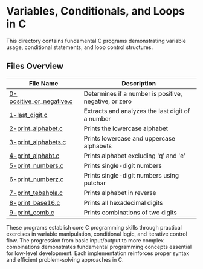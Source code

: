# Variables, Conditionals, and Loops in C

This directory contains fundamental C programs demonstrating variable usage, conditional statements, and loop control structures.

## Files Overview

| File Name | Description |
|-----------|-------------|
| [0-positive_or_negative.c](0-positive_or_negative.c) | Determines if a number is positive, negative, or zero |
| [1-last_digit.c](1-last_digit.c) | Extracts and analyzes the last digit of a number |
| [2-print_alphabet.c](2-print_alphabet.c) | Prints the lowercase alphabet |
| [3-print_alphabets.c](3-print_alphabets.c) | Prints lowercase and uppercase alphabets |
| [4-print_alphabt.c](4-print_alphabt.c) | Prints alphabet excluding 'q' and 'e' |
| [5-print_numbers.c](5-print_numbers.c) | Prints single-digit numbers |
| [6-print_numberz.c](6-print_numberz.c) | Prints single-digit numbers using putchar |
| [7-print_tebahpla.c](7-print_tebahpla.c) | Prints alphabet in reverse |
| [8-print_base16.c](8-print_base16.c) | Prints all hexadecimal digits |
| [9-print_comb.c](9-print_comb.c) | Prints combinations of two digits |

These programs establish core C programming skills through practical exercises in variable manipulation, conditional logic, and iterative control flow. The progression from basic input/output to more complex combinations demonstrates fundamental programming concepts essential for low-level development. Each implementation reinforces proper syntax and efficient problem-solving approaches in C.
